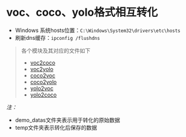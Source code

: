 # voc、coco、yolo格式相互转化

- Windows 系统hosts位置：`C:\Windows\System32\drivers\etc\hosts`
- 刷新dns缓存：`ipconfig /flushdns`


> 各个模块及其对应的文件如下
>- [voc2coco](voc2coco.py)
>- [voc2yolo](voc2yolo.py)
>- [coco2voc](coco2voc.py)
>- [coco2yolo](coco2yolo.py)
>- [yolo2voc](yolo2voc.py)
>- [yolo2coco](yolo2coco.py)

*注：* 
-  demo_datas文件夹表示用于转化的原始数据
-  temp文件夹表示转化后保存的数据
